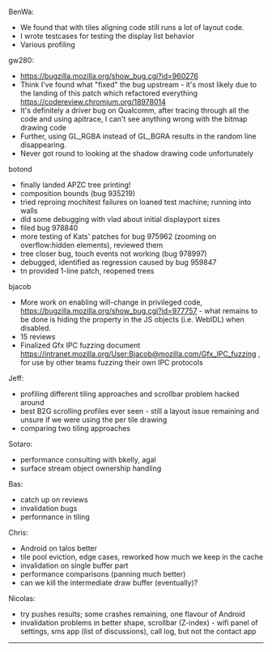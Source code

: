 BenWa:
* We found that with tiles aligning code still runs a lot of layout code.
* I wrote testcases for testing the display list behavior
* Various profiling

gw280:
* https://bugzilla.mozilla.org/show_bug.cgi?id=960276
* Think I've found what "fixed" the bug upstream - it's most likely due to the landing of this patch which refactored everything https://codereview.chromium.org/18978014
* It's definitely a driver bug on Qualcomm, after tracing through all the code and using apitrace, I can't see anything wrong with the bitmap drawing code
* Further, using GL_RGBA instead of GL_BGRA results in the random line disappearing.
* Never got round to looking at the shadow drawing code unfortunately

botond
* finally landed APZC tree printing!
* composition bounds (bug 935219)
* tried reproing mochitest failures on loaned test machine; running into walls
* did some debugging with vlad about initial displayport sizes
* filed bug 978840
* more testing of Kats' patches for bug 975962 (zooming on overflow:hidden elements), reviewed them
* tree closer bug, touch events not working (bug 978997)
* debugged, identified as regression caused by bug 959847
* tn provided 1-line patch, reopened trees

bjacob
* More work on enabling will-change in privileged code, https://bugzilla.mozilla.org/show_bug.cgi?id=977757 - what remains to be done is hiding the property in the JS objects (i.e. WebIDL) when disabled.
* 15 reviews
* Finalized Gfx IPC fuzzing document https://intranet.mozilla.org/User:Bjacob@mozilla.com/Gfx_IPC_fuzzing , for use by other teams fuzzing their own IPC protocols

Jeff:
* profiling different tiling approaches and scrollbar problem hacked around
* best B2G scrolling profiles ever seen - still a layout issue remaining and unsure if we were using the per tile drawing
* comparing two tiling approaches

Sotaro:
* performance consulting with bkelly, agal
* surface stream object ownership handling

Bas:
* catch up on reviews
* invalidation bugs
* performance in tiling

Chris:
* Android on talos better
* tile pool eviction, edge cases, reworked how much we keep in the cache
* invalidation on single buffer part
* performance comparisons (panning much better)
* can we kill the intermediate draw buffer (eventually)?

Nicolas:
* try pushes results; some crashes remaining, one flavour of Android
* invalidation problems in better shape, scrollbar (Z-index) - wifi panel of settings, sms app (list of discussions), call log, but not the contact app

________________



